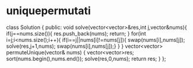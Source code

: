 # uniquepermutati
class Solution {
public:
    void solve(vector<vector<int>>&res,int j,vector<int>&nums){
        if(j==nums.size()){
            res.push_back(nums);
            return;
        }
        for(int i=j;i<nums.size();i++){
            if(i==j||nums[i]!=nums[j]){
            swap(nums[i],nums[j]);
            solve(res,j+1,nums);
            swap(nums[i],nums[j]);}
        }
    }
    vector<vector<int>> permuteUnique(vector<int>& nums) {
        vector<vector<int>>res;
        sort(nums.begin(),nums.end());
        solve(res,0,nums);
        return res;
    }
};

